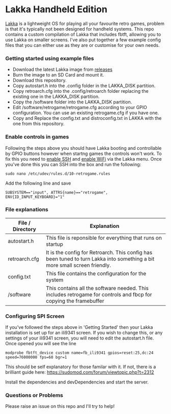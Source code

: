 # Lakka Handheld Edition

[Lakka](http://www.lakka.tv) is a lightweight OS for playing all your favourite retro games, problem is that it's typically not been designed for handheld systems. 
This repo contains a custom compilation of Lakka that includes fbtft, allowing you to use Lakka on smaller screens. I've also put together a few example config files that you can either use as they are or customise for your own needs.

### Getting started using example files

* Download the latest Lakka image from [releases](https://github.com/withgallantry/lakka-handheld-build/releases)
* Burn the image to an SD Card and mount it.
* Download this repository.
* Copy autostart.h into the .config folder in the LAKKA_DISK partition.
* Copy retroarch.cfg into the .config/retroarch folder replacing the existing one in the LAKKA_DISK partition.
* Copy the /software folder into the LAKKA_DISK partition.
* Edit /software/retrogame/retrogame.cfg according to your GPIO configuration. You can use an existing retrogame.cfg if you have one.
* Copy and Replace the config.txt and distroconfig.txt in LAKKA with the one from this repository.

### Enable controls in games
Following the steps above you should have Lakka booting and controllable by GPIO buttons however when startng games the controls won't work. To fix this you need to [enable SSH](http://www.lakka.tv/doc/Accessing-Lakka-command-line-interface/) and [enable WiFi](http://www.lakka.tv/articles/2016/10/06/major-release-brings-wifi-and-simplified-interface/#wi-fi-configuration-interface) via the Lakka menu. Once you've done this you can SSH into the box and run the following:
 
 ```$xslt
sudo nano /etc/udev/rules.d/10-retrogame.rules
```

Add the following line and save

```$xslt
SUBSYSTEM=="input", ATTRS{name}=="retrogame", ENV{ID_INPUT_KEYBOARD}="1"
```

### File explanations

| File / Directory | Explanation |
| ------ | ------ |
| autostart.h | This file is reponsible for everything that runs on startup |
| retroarch.cfg | It is the config for Retroarch. This config has been tuned to turn Lakka into something a bit more small screen friendly. |
| config.txt | This file contains the configuration for the system |
| /software | This contains all the software needed. This includes retrogame for controls and fbcp for copying the framebuffer |

### Configuring SPI Screen

If you've followed the steps above in 'Getting Started' then your Lakka installation is set up for an ili9341 screen. If you wish to change this, or any settings of your ili9341 screen, you will need to edit the autostart.h file. Once opened you will see the line
```
modprobe fbtft_device custom name=fb_ili9341 gpios=reset:25,dc:24 speed=76000000 fps=60 bgr=1
```
This should be self explanatory for those familar with it. If not, there is a brilliant guide here:
https://sudomod.com/forum/viewtopic.php?t=2312

Install the dependencies and devDependencies and start the server.

### Questions or Problems

Please raise an issue on this repo and I'll try to help!
